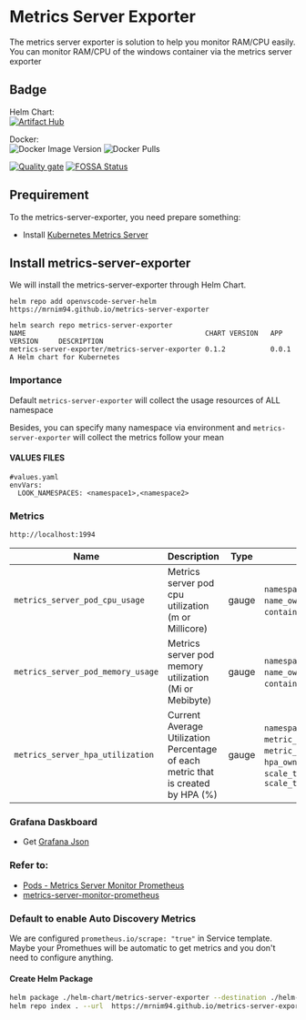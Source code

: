 # Metrics Server Exporter

The metrics server exporter is solution to help you monitor RAM/CPU easily.  
You can monitor RAM/CPU of the windows container via the metrics server exporter

## Badge

Helm Chart:   
[![Artifact Hub](https://img.shields.io/endpoint?url=https://artifacthub.io/badge/repository/metrics-server-exporter)](https://artifacthub.io/packages/search?repo=metrics-server-exporter)

Docker:   
![Docker Image Version](https://img.shields.io/docker/v/mrnim94/metrics-server-exporter)
![Docker Pulls](https://img.shields.io/docker/pulls/mrnim94/metrics-server-exporter)

[![Quality gate](https://sonarcloud.io/api/project_badges/quality_gate?project=mrnim94_metrics-server-exporter)](https://sonarcloud.io/summary/new_code?id=mrnim94_metrics-server-exporter)
[![FOSSA Status](https://app.fossa.com/api/projects/git%2Bgithub.com%2Fmrnim94%2Fmetrics-server-exporter.svg?type=large&issueType=license)](https://app.fossa.com/projects/git%2Bgithub.com%2Fmrnim94%2Fmetrics-server-exporter?ref=badge_large&issueType=license)

## Prequirement

To the metrics-server-exporter, you need prepare something:

- Install [Kubernetes Metrics Server](https://github.com/kubernetes-sigs/metrics-server)

## Install metrics-server-exporter

We will install the metrics-server-exporter through Helm Chart.

```
helm repo add openvscode-server-helm https://mrnim94.github.io/metrics-server-exporter

helm search repo metrics-server-exporter
NAME                                            CHART VERSION   APP VERSION     DESCRIPTION
metrics-server-exporter/metrics-server-exporter 0.1.2           0.0.1           A Helm chart for Kubernetes
```

### Importance

Default `metrics-server-exporter` will collect the usage resources of ALL namespace

Besides, you can specify many namespace via environment and `metrics-server-exporter` will collect the metrics follow
your mean

#### VALUES FILES

```
#values.yaml
envVars:
  LOOK_NAMESPACES: <namespace1>,<namespace2>
```

### Metrics

```
http://localhost:1994
```

 Name                              | Description                                                                      | Type  | Labels                                                                                                   
-----------------------------------|----------------------------------------------------------------------------------|-------|----------------------------------------------------------------------------------------------------------
 `metrics_server_pod_cpu_usage`    | Metrics server pod cpu utilization (m or Millicore)                              | gauge | `namespace`, `kind_owner`, `name_owner`, `pod`, `container`, `os`                                        
 `metrics_server_pod_memory_usage` | Metrics server pod memory utilization (Mi or Mebibyte)                           | gauge | `namespace`, `kind_owner`, `name_owner`, `pod`, `container`, `os`                                        
 `metrics_server_hpa_utilization`  | Current Average Utilization Percentage of each metric that is created by HPA (%) | gauge | `namespace`, `metric_name`, `metric_type`, `hpa_owner`, `scale_target_ref_kind`, `scale_target_ref_name` 

### Grafana Daskboard

- Get [Grafana Json](https://grafana.com/grafana/dashboards/19451-pods-metrics-server-monitor-prometheus/)

### Refer to:

- [Pods - Metrics Server Monitor Prometheus](https://grafana.com/grafana/dashboards/8760-pods-metrics-server-monitor-prometheus/)
- [metrics-server-monitor-prometheus](https://github.com/AdrianBalcan/metrics-server-monitor-prometheus)

### Default to enable Auto Discovery Metrics

We are configured `prometheus.io/scrape: "true"` in Service template.   
Maybe your Promethues will be automatic to get metrics and you don't need to configure anything.

#### Create Helm Package

```sh
helm package ./helm-chart/metrics-server-exporter --destination ./helm-chart/
helm repo index . --url  https://mrnim94.github.io/metrics-server-exporter
```